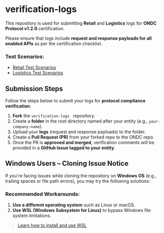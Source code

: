 # verification-logs 

This repository is used for submitting **Retail** and **Logistics** logs for **ONDC Protocol v1.2.0** certification.

Please ensure that logs include **request and response payloads for all enabled APIs** as per the certification checklist.

### Test Scenarios:
- [Retail Test Scenarios](https://docs.google.com/spreadsheets/d/1JZV6ZQzXcHUsOwegGtArX3DdIXYIy3gxkhQ00q7kICc/edit#gid=1367601795)
- [Logistics Test Scenarios](https://docs.google.com/spreadsheets/d/1JZV6ZQzXcHUsOwegGtArX3DdIXYIy3gxkhQ00q7kICc/edit#gid=1670900093)


## Submission Steps

Follow the steps below to submit your logs for **protocol compliance verification**:

1. **Fork** the `verification-logs ` repository.
2. Create a **folder** in the root directory named after your entity (e.g., `your-company-name`).
3. Upload your **logs** (request and response payloads) to the folder.
4. Create a **Pull Request (PR)** from your forked repo to the ONDC repo.
5. Once the PR is **approved and merged**, verification comments will be provided in a **GitHub Issue tagged to your entity**.

## Windows Users – Cloning Issue Notice

If you're facing issues while cloning the repository on **Windows OS** (e.g., trailing spaces or file path errors), you may try the following solutions:

### Recommended Workarounds:
1. **Use a different operating system** such as Linux or macOS.
2. **Use WSL (Windows Subsystem for Linux)** to bypass Windows file system limitations.

>  [Learn how to install and use WSL](https://learn.microsoft.com/en-us/windows/wsl/install)

